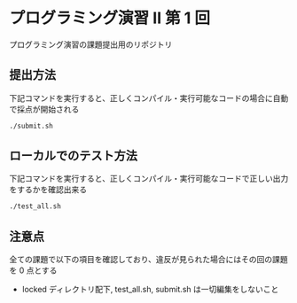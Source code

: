 # プログラミング演習 Ⅱ 第 1 回

プログラミング演習の課題提出用のリポジトリ

## 提出方法

下記コマンドを実行すると、正しくコンパイル・実行可能なコードの場合に自動で採点が開始される

```bash
./submit.sh
```

## ローカルでのテスト方法

下記コマンドを実行すると、正しくコンパイル・実行可能なコードで正しい出力をするかを確認出来る

```bash
./test_all.sh
```

## 注意点

全ての課題で以下の項目を確認しており、違反が見られた場合にはその回の課題を 0 点とする

- locked ディレクトリ配下, test_all.sh, submit.sh は一切編集をしないこと